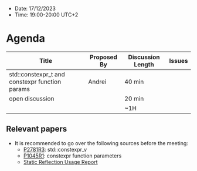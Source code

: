 * Date: 17/12/2023
* Time: 19:00-20:00 UTC+2

# Agenda

| Title | Proposed By | Discussion Length | Issues       |
|----------|-------------|-------------|----------------|
| std::constexpr_t and constexpr function params  | Andrei |40 min   |   |
| open discussion |    | 20 min | |
|                     |   | ~1H      |   |

## Relevant papers

* It is recommended to go over the following sources before the meeting:
  * [P2781R3](https://www.open-std.org/jtc1/sc22/wg21/docs/papers/2023/p2781r3.html):	std::constexpr_v
  * [P1045R1](https://wg21.link/P1045R1): constexpr function parameters
  * [Static Reflection Usage Report](https://docs.google.com/document/d/1yph7qXXev6U77u2ODOY-xhEkXW611yRt/edit?usp=share_link&ouid=104773479574624321244&rtpof=true&sd=true)
